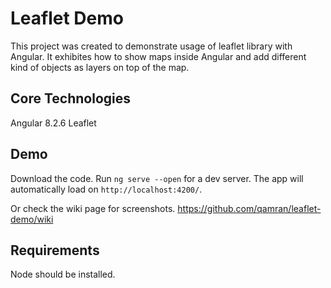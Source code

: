 # Leaflet Demo

This project was created to demonstrate usage of leaflet library with Angular. It exhibites how to show maps inside Angular and add different kind of objects as layers on top of the map.

## Core Technologies

Angular 8.2.6
Leaflet 

## Demo

Download the code. Run `ng serve --open` for a dev server. The app will automatically load on `http://localhost:4200/`.

Or check the wiki page for screenshots. https://github.com/qamran/leaflet-demo/wiki

## Requirements

Node should be installed.

